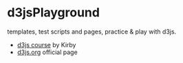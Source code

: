 d3jsPlayground
==============

templates, test scripts and pages, practice &amp; play with d3js.
+ [d3js course](http://0media.tw/course/d3js/) by Kirby
+ [d3js.org](http://d3js.org/) official page
